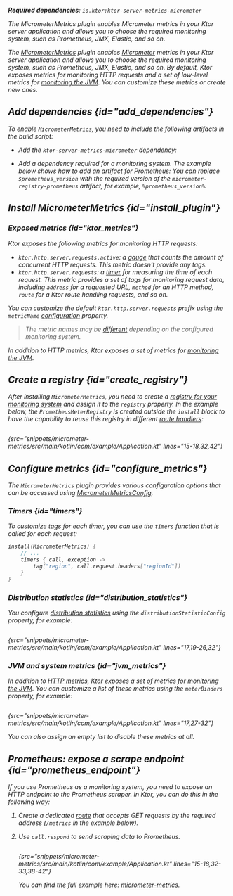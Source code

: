 [//]: # (title: Micrometer metrics)
[micrometer_jvm_metrics]: https://micrometer.io/docs/ref/jvm

<var name="package_name" value="io.ktor.server.metrics.micrometer"/>

<tldr>
<p>
<b>Required dependencies</b>: <code>io.ktor:ktor-server-metrics-micrometer</code>
</p>
<var name="example_name" value="micrometer-metrics"/>
<include src="lib.xml" element-id="download_example"/>
</tldr>

<link-summary>The MicrometerMetrics plugin enables Micrometer metrics in your Ktor server application and allows you to choose the required monitoring system, such as Prometheus, JMX, Elastic, and so on.</link-summary>

The [MicrometerMetrics](https://api.ktor.io/ktor-server/ktor-server-plugins/ktor-server-metrics-micrometer/io.ktor.server.metrics.micrometer/-micrometer-metrics) plugin enables [Micrometer](https://micrometer.io/docs) metrics in your Ktor server application and allows you to choose the required monitoring system, such as Prometheus, JMX, Elastic, and so on. By default, Ktor exposes metrics for monitoring HTTP requests and a set of low-level metrics for [monitoring the JVM][micrometer_jvm_metrics]. You can customize these metrics or create new ones.

## Add dependencies {id="add_dependencies"}
To enable `MicrometerMetrics`, you need to include the following artifacts in the build script:
* Add the `ktor-server-metrics-micrometer` dependency:
    <var name="artifact_name" value="ktor-server-metrics-micrometer"/>
    <include src="lib.xml" element-id="add_ktor_artifact"/>
  
* Add a dependency required for a monitoring system. The example below shows how to add an artifact for Prometheus:
    <var name="group_id" value="io.micrometer"/>
    <var name="artifact_name" value="micrometer-registry-prometheus"/>
    <var name="version" value="prometheus_version"/>
    <include src="lib.xml" element-id="add_artifact"/>
    You can replace `$prometheus_version` with the required version of the `micrometer-registry-prometheus` artifact, for example, `%prometheus_version%`.

## Install MicrometerMetrics {id="install_plugin"}

<var name="plugin_name" value="MicrometerMetrics"/>
<include src="lib.xml" element-id="install_plugin"/>

### Exposed metrics {id="ktor_metrics"}
Ktor exposes the following metrics for monitoring HTTP requests:
* `ktor.http.server.requests.active`: a [gauge](https://micrometer.io/docs/concepts#_gauges) that counts the amount of concurrent HTTP requests. This metric doesn't provide any tags.
* `ktor.http.server.requests`: a [timer](https://micrometer.io/docs/concepts#_timers) for measuring the time of each request. This metric provides a set of tags for monitoring request data, including `address` for a requested URL, `method` for an HTTP method, `route` for a Ktor route handling requests, and so on.

You can customize the default `ktor.http.server.requests` prefix using the `metricName` [configuration](#configure_metrics) property.

> The metric names may be [different](https://micrometer.io/docs/concepts#_naming_meters) depending on the configured monitoring system.

In addition to HTTP metrics, Ktor exposes a set of metrics for [monitoring the JVM](#jvm_metrics).

## Create a registry {id="create_registry"}

After installing `MicrometerMetrics`, you need to create a [registry for your monitoring system](https://micrometer.io/docs/concepts#_registry) and assign it to the `registry` property. In the example below, the `PrometheusMeterRegistry` is created outside the `install` block to have the capability to reuse this registry in different [route handlers](Routing_in_Ktor.md):

```kotlin
```
{src="snippets/micrometer-metrics/src/main/kotlin/com/example/Application.kt" lines="15-18,32,42"}



## Configure metrics {id="configure_metrics"}

The `MicrometerMetrics` plugin provides various configuration options that can be accessed using [MicrometerMetricsConfig](https://api.ktor.io/ktor-server/ktor-server-plugins/ktor-server-metrics-micrometer/io.ktor.server.metrics.micrometer/-micrometer-metrics-config/index.html).

### Timers {id="timers"}
To customize tags for each timer, you can use the `timers` function that is called for each request:
```kotlin
install(MicrometerMetrics) {
    // ...
    timers { call, exception ->
        tag("region", call.request.headers["regionId"])
    }
}
```

### Distribution statistics {id="distribution_statistics"}
You configure [distribution statistics](https://micrometer.io/docs/concepts#_configuring_distribution_statistics) using the `distributionStatisticConfig` property, for example:

```kotlin
```
{src="snippets/micrometer-metrics/src/main/kotlin/com/example/Application.kt" lines="17,19-26,32"}


### JVM and system metrics {id="jvm_metrics"}
In addition to [HTTP metrics](#ktor_metrics), Ktor exposes a set of metrics for [monitoring the JVM][micrometer_jvm_metrics]. You can customize a list of these metrics using the `meterBinders` property, for example:

```kotlin
```
{src="snippets/micrometer-metrics/src/main/kotlin/com/example/Application.kt" lines="17,27-32"}

You can also assign an empty list to disable these metrics at all.


## Prometheus: expose a scrape endpoint {id="prometheus_endpoint"}
If you use Prometheus as a monitoring system, you need to expose an HTTP endpoint to the Prometheus scraper. In Ktor, you can do this in the following way:
1. Create a dedicated [route](Routing_in_Ktor.md) that accepts GET requests by the required address (`/metrics` in the example below).
2. Use `call.respond` to send scraping data to Prometheus.

   ```kotlin
   ```
   {src="snippets/micrometer-metrics/src/main/kotlin/com/example/Application.kt" lines="15-18,32-33,38-42"}

   You can find the full example here: [micrometer-metrics](https://github.com/ktorio/ktor-documentation/tree/%current-branch%/codeSnippets/snippets/micrometer-metrics).
